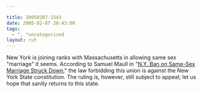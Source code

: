 ```yaml
---

title: 20050207-1543
date: 2005-02-07 20:43:00
tags:
  - ", "uncategorized
layout: rut
---
```


New York is joining ranks with Massachusetts in allowing
same sex "marriage" it seems.  According to Samuel Maull in "<a href="http://news.findlaw.com/ap_stories/other/1110/2-4-2005/20050204110009_33.html">N.Y.
Ban on Same-Sex Marriage Struck Down</a>," the law forbidding this
union is against the New York State constitution.  The ruling is,
however, still subject to appeal; let us hope that sanity returns
to this state.


